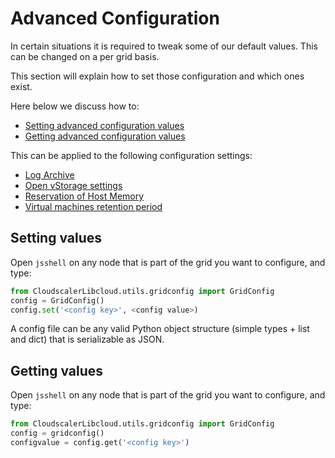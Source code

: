 # Advanced Configuration

In certain situations it is required to tweak some of our default values. This can be changed on a per grid basis.

This section will explain how to set those configuration and which ones exist.

Here below we discuss how to:

* [Setting advanced configuration values](advancedconfiguration.md#set)
* [Getting advanced configuration values](advancedconfiguration.md#get)

This can be applied to the following configuration settings:

* [Log Archive](https://github.com/gaeldestrem/docs-1/tree/6e9bf0cd755ed9fcfd39b1e52ec5e2fbda4125cb/docs/Sysadmin/AdvancedConfiguration/LogArchive.md)
* [Open vStorage settings](https://github.com/gaeldestrem/docs-1/tree/6e9bf0cd755ed9fcfd39b1e52ec5e2fbda4125cb/docs/Sysadmin/AdvancedConfiguration/OpenvStorage.md)
* [Reservation of Host Memory](https://github.com/gaeldestrem/docs-1/tree/6e9bf0cd755ed9fcfd39b1e52ec5e2fbda4125cb/docs/Sysadmin/AdvancedConfiguration/ReservedHostMemory.md)
* [Virtual machines retention period](https://github.com/gaeldestrem/docs-1/tree/6e9bf0cd755ed9fcfd39b1e52ec5e2fbda4125cb/docs/Sysadmin/AdvancedConfiguration/vmretention.md)

## Setting values <a id="set"></a>

Open `jsshell` on any node that is part of the grid you want to configure, and type:

```python
from CloudscalerLibcloud.utils.gridconfig import GridConfig
config = GridConfig()
config.set('<config key>', <config value>)
```

A config file can be any valid Python object structure \(simple types + list and dict\) that is serializable as JSON.

## Getting values <a id="get"></a>

Open `jsshell` on any node that is part of the grid you want to configure, and type:

```python
from CloudscalerLibcloud.utils.gridconfig import GridConfig
config = gridconfig()
configvalue = config.get('<config key>')
```

